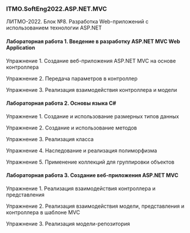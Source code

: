 ### ITMO.SoftEng2022.ASP.NET.MVC
ЛИТМО-2022. Блок №8. Разработка Web-приложений с использованием технологии ASP.NET
#### Лабораторная работа 1. Введение в разработку ASP.NET MVC Web Application 
Упражнение 1. Создание веб-приложения ASP.NET MVC на основе контроллера

Упражнение 2. Передача параметров в контроллер

Упражнение 3. Реализация взаимодействия контроллера и модели 
#### Лабораторная работа 2. Основы языка C# 
Упражнение 1. Создание и использование размерных типов данных

Упражнение 2. Создание и использование методов

Упражнение 3. Реализация класса

Упражнение 4. Наследование и реализация полиморфизма

Упражнение 5. Применение коллекций для группировки объектов
#### Лабораторная работа 3. Создание веб-приложения ASP.NET MVC 
Упражнение 1. Реализация взаимодействия контроллера и представления 

Упражнение 2. Реализация взаимодействия модели, представления и контроллера в шаблоне MVC 

Упражнение 3. Реализация модели-репозитория 
